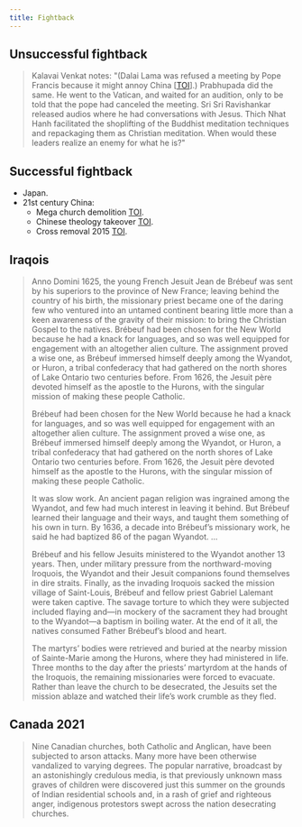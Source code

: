 ```yaml
---
title: Fightback
---
```


## Unsuccessful fightback

> Kalavai Venkat notes: "(Dalai Lama was refused a meeting by Pope Francis because it might annoy China \[[TOI](http://timesofindia.indiatimes.com/world/china/Pope-refuses-to-meet-Dalai-Lama-as-it-would-annoy-China/articleshow/45526567.cms)\].) Prabhupada did the same. He went to the Vatican, and waited for an audition, only to be told that the pope had canceled the meeting. Sri Sri Ravishankar released audios where he had conversations with Jesus. Thich Nhat Hanh facilitated the shoplifting of the Buddhist meditation techniques and repackaging them as Christian meditation. When would these leaders realize an enemy for what he is?"

## Successful fightback

- Japan.
- 21st century China:
    - Mega church demolition [TOI](http://timesofindia.indiatimes.com/world/china/85000-square-foot-Church-demolished-in-China/articleshow/34597236.cms).
    - Chinese theology takeover [TOI](http://timesofindia.indiatimes.com/world/china/Now-made-in-China-Christian-theology/articleshow/39980313.cms).
    - Cross removal 2015 [TOI](http://timesofindia.indiatimes.com/world/china/China-steps-up-campaign-to-remove-church-crosses/articleshow/48284926.cms?utm_source=facebook.com&utm_medium=referral&utm_campaign=TOI).

## Iraqois
> Anno Domini 1625, the young French Jesuit Jean de Brébeuf was sent by his superiors to the province of New France; leaving behind the country of his birth, the missionary priest became one of the daring few who ventured into an untamed continent bearing little more than a keen awareness of the gravity of their mission: to bring the Christian Gospel to the natives. Brébeuf had been chosen for the New World because he had a knack for languages, and so was well equipped for engagement with an altogether alien culture. The assignment proved a wise one, as Brébeuf immersed himself deeply among the Wyandot, or Huron, a tribal confederacy that had gathered on the north shores of Lake Ontario two centuries before. From 1626, the Jesuit père devoted himself as the apostle to the Hurons, with the singular mission of making these people Catholic.
>
> Brébeuf had been chosen for the New World because he had a knack for languages, and so was well equipped for engagement with an altogether alien culture. The assignment proved a wise one, as Brébeuf immersed himself deeply among the Wyandot, or Huron, a tribal confederacy that had gathered on the north shores of Lake Ontario two centuries before. From 1626, the Jesuit père devoted himself as the apostle to the Hurons, with the singular mission of making these people Catholic.
>
> It was slow work. An ancient pagan religion was ingrained among the Wyandot, and few had much interest in leaving it behind. But Brébeuf learned their language and their ways, and taught them something of his own in turn. By 1636, a decade into Brébeuf’s missionary work, he said he had baptized 86 of the pagan Wyandot. ...
>
> Brébeuf and his fellow Jesuits ministered to the Wyandot another 13 years. Then, under military pressure from the northward-moving Iroquois, the Wyandot and their Jesuit companions found themselves in dire straits. Finally, as the invading Iroquois sacked the mission village of Saint-Louis, Brébeuf and fellow priest Gabriel Lalemant were taken captive. The savage torture to which they were subjected included flaying and—in mockery of the sacrament they had brought to the Wyandot—a baptism in boiling water. At the end of it all, the natives consumed Father Brébeuf’s blood and heart.
>
> The martyrs’ bodies were retrieved and buried at the nearby mission of Sainte-Marie among the Hurons, where they had ministered in life. Three months to the day after the priests’ martyrdom at the hands of the Iroquois, the remaining missionaries were forced to evacuate. Rather than leave the church to be desecrated, the Jesuits set the mission ablaze and watched their life’s work crumble as they fled.

## Canada 2021
> Nine Canadian churches, both Catholic and Anglican, have been subjected to arson attacks. Many more have been otherwise vandalized to varying degrees. The popular narrative, broadcast by an astonishingly credulous media, is that previously unknown mass graves of children were discovered just this summer on the grounds of Indian residential schools and, in a rash of grief and righteous anger, indigenous protestors swept across the nation desecrating churches.
